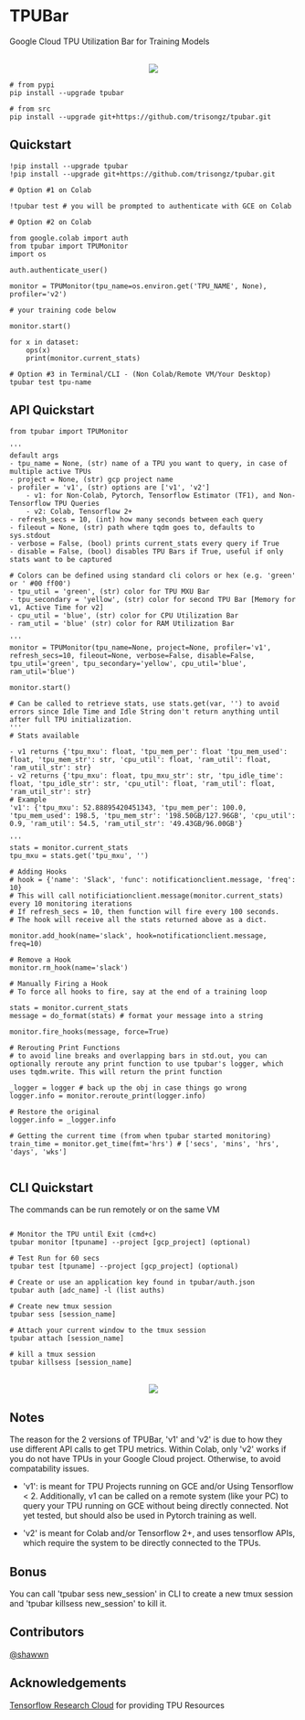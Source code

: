 # TPUBar

 Google Cloud TPU Utilization Bar for Training Models
 
<p align="center">
    <br>
    <img src="https://github.com/trisongz/tpubar/raw/master/docs/tpubar_img.png"/>
    <br>
<p>


```shell
# from pypi
pip install --upgrade tpubar

# from src
pip install --upgrade git+https://github.com/trisongz/tpubar.git
```

## Quickstart

```python3
!pip install --upgrade tpubar
!pip install --upgrade git+https://github.com/trisongz/tpubar.git

# Option #1 on Colab

!tpubar test # you will be prompted to authenticate with GCE on Colab

# Option #2 on Colab

from google.colab import auth
from tpubar import TPUMonitor
import os

auth.authenticate_user()

monitor = TPUMonitor(tpu_name=os.environ.get('TPU_NAME', None), profiler='v2')

# your training code below

monitor.start()

for x in dataset:
    ops(x)
    print(monitor.current_stats)

# Option #3 in Terminal/CLI - (Non Colab/Remote VM/Your Desktop)
tpubar test tpu-name

```

## API Quickstart

```python3
from tpubar import TPUMonitor

'''
default args
- tpu_name = None, (str) name of a TPU you want to query, in case of multiple active TPUs
- project = None, (str) gcp project name
- profiler = 'v1', (str) options are ['v1', 'v2']
    - v1: for Non-Colab, Pytorch, Tensorflow Estimator (TF1), and Non-Tensorflow TPU Queries
    - v2: Colab, Tensorflow 2+
- refresh_secs = 10, (int) how many seconds between each query
- fileout = None, (str) path where tqdm goes to, defaults to sys.stdout
- verbose = False, (bool) prints current_stats every query if True
- disable = False, (bool) disables TPU Bars if True, useful if only stats want to be captured

# Colors can be defined using standard cli colors or hex (e.g. 'green' or ' #00 ff00')
- tpu_util = 'green', (str) color for TPU MXU Bar
- tpu_secondary = 'yellow', (str) color for second TPU Bar [Memory for v1, Active Time for v2]
- cpu_util = 'blue', (str) color for CPU Utilization Bar
- ram_util = 'blue' (str) color for RAM Utilization Bar

'''
monitor = TPUMonitor(tpu_name=None, project=None, profiler='v1', refresh_secs=10, fileout=None, verbose=False, disable=False, tpu_util='green', tpu_secondary='yellow', cpu_util='blue', ram_util='blue')

monitor.start()

# Can be called to retrieve stats, use stats.get(var, '') to avoid errors since Idle Time and Idle String don't return anything until after full TPU initialization.
'''
# Stats available

- v1 returns {'tpu_mxu': float, 'tpu_mem_per': float 'tpu_mem_used': float, 'tpu_mem_str': str, 'cpu_util': float, 'ram_util': float, 'ram_util_str': str}
- v2 returns {'tpu_mxu': float, tpu_mxu_str': str, 'tpu_idle_time': float, 'tpu_idle_str': str, 'cpu_util': float, 'ram_util': float, 'ram_util_str': str}
# Example
'v1': {'tpu_mxu': 52.88895420451343, 'tpu_mem_per': 100.0, 'tpu_mem_used': 198.5, 'tpu_mem_str': '198.50GB/127.96GB', 'cpu_util': 0.9, 'ram_util': 54.5, 'ram_util_str': '49.43GB/96.00GB'}

'''
stats = monitor.current_stats
tpu_mxu = stats.get('tpu_mxu', '')

# Adding Hooks
# hook = {'name': 'Slack', 'func': notificationclient.message, 'freq': 10}
# This will call notificiationclient.message(monitor.current_stats) every 10 monitoring iterations
# If refresh_secs = 10, then function will fire every 100 seconds.
# The hook will receive all the stats returned above as a dict.

monitor.add_hook(name='slack', hook=notificationclient.message, freq=10)

# Remove a Hook
monitor.rm_hook(name='slack')

# Manually Firing a Hook
# To force all hooks to fire, say at the end of a training loop

stats = monitor.current_stats
message = do_format(stats) # format your message into a string

monitor.fire_hooks(message, force=True)

# Rerouting Print Functions
# to avoid line breaks and overlapping bars in std.out, you can optionally reroute any print function to use tpubar's logger, which uses tqdm.write. This will return the print function

_logger = logger # back up the obj in case things go wrong
logger.info = monitor.reroute_print(logger.info)

# Restore the original
logger.info = _logger.info

# Getting the current time (from when tpubar started monitoring)
train_time = monitor.get_time(fmt='hrs') # ['secs', 'mins', 'hrs', 'days', 'wks']


```

## CLI Quickstart

The commands can be run remotely or on the same VM

```shell

# Monitor the TPU until Exit (cmd+c)
tpubar monitor [tpuname] --project [gcp_project] (optional)

# Test Run for 60 secs
tpubar test [tpuname] --project [gcp_project] (optional)

# Create or use an application key found in tpubar/auth.json
tpubar auth [adc_name] -l (list auths)

# Create new tmux session
tpubar sess [session_name]

# Attach your current window to the tmux session
tpubar attach [session_name]

# kill a tmux session
tpubar killsess [session_name]

```

<p align="center">
    <br>
    <img src="https://github.com/trisongz/tpubar/raw/master/docs/tpumonitor.png"/>
    <br>
<p>

## Notes

The reason for the 2 versions of TPUBar, 'v1' and 'v2' is due to how they use different API calls to get TPU metrics. Within Colab, only 'v2' works if you do not have TPUs in your Google Cloud project. Otherwise,  to avoid compatability issues.

- 'v1': is meant for TPU Projects running on GCE and/or Using Tensorflow < 2. Additionally, v1 can be called on a remote system (like your PC) to query your TPU running on GCE without being directly connected. Not yet tested, but should also be used in Pytorch training as well.

- 'v2' is meant for Colab and/or Tensorflow 2+, and uses tensorflow APIs, which require the system to be directly connected to the TPUs.

## Bonus

You can call 'tpubar sess new_session' in CLI to create a new tmux session and 'tpubar killsess new_session' to kill it.

## Contributors

[@shawwn](https://github.com/shawwn)

## Acknowledgements

[Tensorflow Research Cloud](https://www.tensorflow.org/tfrc) for providing TPU Resources